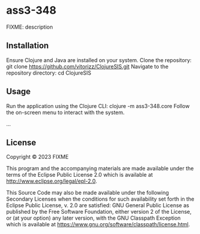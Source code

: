 # ass3-348

FIXME: description

## Installation

Ensure Clojure and Java are installed on your system.
Clone the repository: git clone https://github.com/vitorizz/ClojureSIS.git
Navigate to the repository directory: cd ClojureSIS

## Usage

Run the application using the Clojure CLI:
clojure -m ass3-348.core
Follow the on-screen menu to interact with the system.

...

## License

Copyright © 2023 FIXME

This program and the accompanying materials are made available under the
terms of the Eclipse Public License 2.0 which is available at
http://www.eclipse.org/legal/epl-2.0.

This Source Code may also be made available under the following Secondary
Licenses when the conditions for such availability set forth in the Eclipse
Public License, v. 2.0 are satisfied: GNU General Public License as published by
the Free Software Foundation, either version 2 of the License, or (at your
option) any later version, with the GNU Classpath Exception which is available
at https://www.gnu.org/software/classpath/license.html.
